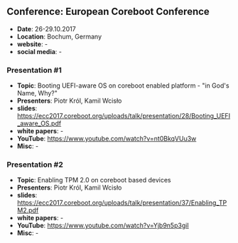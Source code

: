 ## Conference: European Coreboot Conference

* **Date**: 26-29.10.2017
* **Location**: Bochum, Germany
* **website**: -
* **social media**: -

### Presentation #1

* **Topic**: Booting UEFI-aware OS on coreboot enabled platform - "in God's
  Name, Why?"
* **Presenters**: Piotr Król, Kamil Wcisło
* **slides**: https://ecc2017.coreboot.org/uploads/talk/presentation/28/Booting_UEFI_aware_OS.pdf
* **white papers**: -
* **YouTube**: https://www.youtube.com/watch?v=nt0BkqVUu3w
* **Misc**: -

### Presentation #2

* **Topic**: Enabling TPM 2.0 on coreboot based devices
* **Presenters**: Piotr Król, Kamil Wcisło
* **slides**: https://ecc2017.coreboot.org/uploads/talk/presentation/37/Enabling_TPM2.pdf
* **white papers**: -
* **YouTube**: https://www.youtube.com/watch?v=Yjb9n5p3giI
* **Misc**: -

